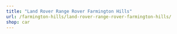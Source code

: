 ```yaml
---
title: "Land Rover Range Rover Farmington Hills"
url: /farmington-hills/land-rover-range-rover-farmington-hills/
shop: car
---
```

